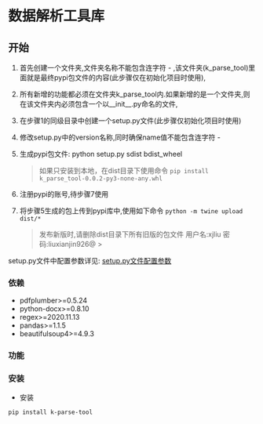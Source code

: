 # 数据解析工具库



## 开始
1. 首先创建一个文件夹,文件夹名称不能包含连字符 - ,该文件夹(k_parse_tool)里面就是最终pypi包文件的内容(此步骤仅在初始化项目时使用),
2. 所有新增的功能都必须在文件夹k_parse_tool内.如果新增的是一个文件夹,则在该文件夹内必须包含一个以__init__.py命名的文件,
3. 在步骤1的同级目录中创建一个setup.py文件(此步骤仅初始化项目时使用)
4. 修改setup.py中的version名称,同时确保name值不能包含连字符 -
5. 生成pypi包文件:  python setup.py sdist bdist_wheel
    > 如果只安装到本地，在dist目录下使用命令  `pip install k_parse_tool-0.0.2-py3-none-any.whl`
6. 注册pypi的账号,待步骤7使用
7. 将步骤5生成的包上传到pypi库中,使用如下命令
    `python -m twine upload dist/*`
    
     > 发布新版时,请删除dist目录下所有旧版的包文件
     > 用户名:xjliu
     > 密码:liuxianjin926@
                                                                        >
    

setup.py文件中配置参数详见:
    [setup.py文件配置参数](https://packaging.python.org/tutorials/packaging-projects/)
    
### 依赖
- pdfplumber>=0.5.24
- python-docx>=0.8.10
- regex>=2020.11.13
- pandas>=1.1.5
- beautifulsoup4>=4.9.3
### 功能

### 安装
- 安装

```pip install k-parse-tool```



